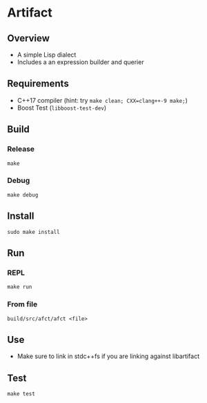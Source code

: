# Artifact

## Overview

- A simple Lisp dialect
- Includes a an expression builder and querier

## Requirements

- C++17 compiler (hint: try `make clean; CXX=clang++-9 make;`)
- Boost Test (`libboost-test-dev`)

## Build

### Release

  `make`

### Debug

  `make debug`

## Install

  `sudo make install`

## Run

### REPL

  `make run`

### From file

  `build/src/afct/afct <file>`

## Use

- Make sure to link in stdc++fs if you are linking against libartifact

## Test

  `make test`
